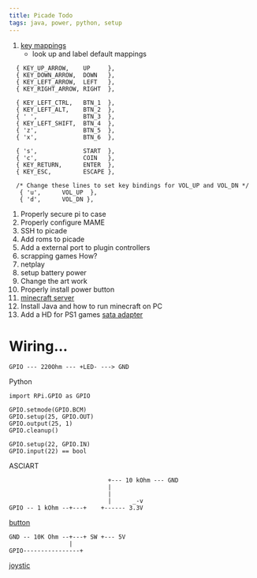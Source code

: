 ```yaml
---
title: Picade Todo
tags: java, power, python, setup
---
```


1. [key mappings](http://forums.pimoroni.com/t/picade-pcb-emulator-key-mapping/922)
   - look up and label default mappings

```
  { KEY_UP_ARROW,    UP     },
  { KEY_DOWN_ARROW,  DOWN   },
  { KEY_LEFT_ARROW,  LEFT   },
  { KEY_RIGHT_ARROW, RIGHT  },

  { KEY_LEFT_CTRL,   BTN_1  },
  { KEY_LEFT_ALT,    BTN_2  },
  { ' ',             BTN_3  },
  { KEY_LEFT_SHIFT,  BTN_4  },
  { 'z',             BTN_5  },
  { 'x',             BTN_6  },

  { 's',             START  },
  { 'c',             COIN   },
  { KEY_RETURN,      ENTER  },
  { KEY_ESC,         ESCAPE },

  /* Change these lines to set key bindings for VOL_UP and VOL_DN */
   { 'u',      VOL_UP  },
   { 'd',      VOL_DN },
```

1. Properly secure pi to case
2. Properly configure MAME
3. SSH to picade
4. Add roms to picade
3. Add a external port to plugin controllers
5. scrapping games How?
6. netplay
7. setup battery power
7. Change the art work
8. Properly install power button
9. [minecraft server](http://picraftbukkit.webs.com/pi-minecraft-server-how-to)
10. Install Java and how to run minecraft on PC
11. Add a HD for PS1 games [sata adapter](https://shop.pimoroni.com/products/sata-hard-drive-to-usb-adapter)


# Wiring...

```
GPIO --- 220Ohm --- +LED- ---> GND
```

Python

```
import RPi.GPIO as GPIO

GPIO.setmode(GPIO.BCM)
GPIO.setup(25, GPIO.OUT)
GPIO.output(25, 1)
GPIO.cleanup()

GPIO.setup(22, GPIO.IN)
GPIO.input(22) == bool
```

ASCIART

```
                            +--- 10 kOhm --- GND
                            |
                            |
                            |      _-v
GPIO -- 1 kOhm --+---+    +------ 3.3V
```

[button](https://www.arduino.cc/en/Tutorial/Button)

```
GND -- 10K Ohm --+---+ SW +--- 5V
			     |
GPIO----------------+
```

[joystic](https://www.arduino.cc/en/Tutorial/JoyStick)

